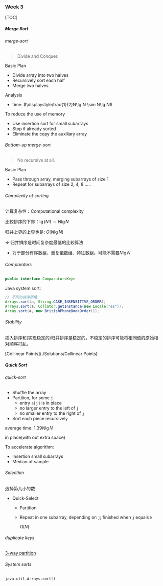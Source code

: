 ### Week 3

[TOC]

##### Merge Sort

###### merge-sort

> Divide and Conquer.

Basic Plan

* Divide array into two halves
* Recursively sort each half
* Merge two halves

Analysis

* time: $\displaystyle\frac{1}{2}N\lg N \sim N\lg N$

To reduce the use of memory

* Use insertion sort for small subarrays
* Stop if already sorted
* Eliminate the copy the auxiliary array

###### Bottom-up merge-sort

> No recursive at all.

Basic Plan

* Pass through array, merging subarrays of size 1
* Repeat for subarrays of size 2, 4, 8……

###### Complexity of sorting

计算复杂性：Computational complexity

比较排序的下界：$\lg(N!)\sim N\lg N$

归并上界的上界也是: $O(N\lg N)$

$\Rightarrow$ 归并排序是时间复杂度最低的比较算法

* 对于部分有序数组、重复值数组、特征数组，可能不需要$N\lg N$

###### Comparators

```java
public interface Comparator<Key>
```

Java system sort: 

```java
// 不同的排序策略
Arrays.sort(a, String.CASE_INSENSITIVE_ORDER);
Arrays.sort(a, Collator.getInstance(new Locale("es"));
Array.sort(a, new BritishPhoneBookOrder());
```

###### Stability

插入排序和(实现稳定的)归并排序是稳定的，不稳定的排序可能将相同值的原始相对顺序打乱。

[Collinear Points](./Solutions/Collinear Points)

##### Quick Sort

###### quick-sort

* Shuffle the array
* Partition, for some `j`
  * entry `a[j]` is in place
  * no larger entry to the left of `j`
  * no smaller entry to the right of `j`
* Sort each piece recursively

average time: $1.39N\lg N$

in place(with out extra space)

To accelerate algorithm:

* Insertion small subarrays
* Median of sample

###### Selection

选择第几小的数

* Quick-Select

  * Partition

  * Repeat in one subarray, depending on `j`; finished when `j` equals `k`

    $O(N)$

###### duplicate keys

[3-way partition](https://www.geeksforgeeks.org/3-way-quicksort-dutch-national-flag/)

###### System sorts

`java.util.Arrays.sort()`
